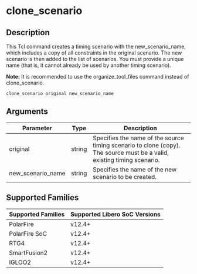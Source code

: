 # clone_scenario

## Description 

This Tcl command creates a timing scenario with the new_scenario_name, which includes a copy of all constraints in the original scenario. The new scenario is then added to the list of scenarios. You must provide a unique name (that is, it cannot already be used by another timing scenario).

**Note:** It is recommended to use the organize_tool_files command instead of clone_scenario.

```
clone_scenario original new_scenario_name
```

## Arguments 

|Parameter|Type|Description|
|---------|----|-----------|
|original|string|Specifies the name of the source timing scenario to clone (copy). The source must be a valid, existing timing scenario.|
|new_scenario_name|string|Specifies the name of the new scenario to be created.|

## Supported Families 

|Supported Families|Supported Libero SoC Versions|
|------------------|-----------------------------|
|PolarFire|v12.4+|
|PolarFire SoC|v12.4+|
|RTG4|v12.4+|
|SmartFusion2|v12.4+|
|IGLOO2|v12.4+|

